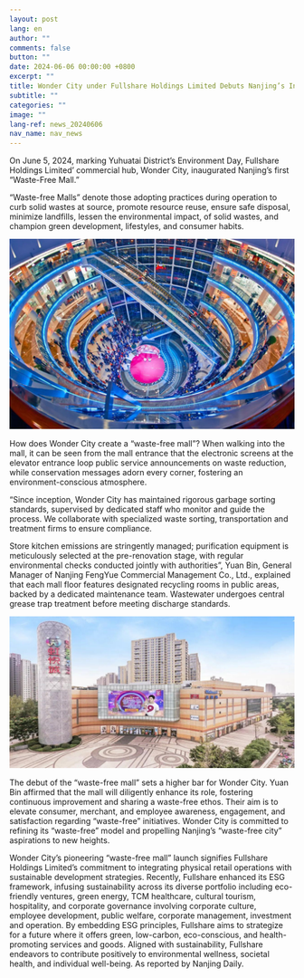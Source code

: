 ```yaml
---
layout: post
lang: en
author: ""
comments: false
button: ""
date: 2024-06-06 00:00:00 +0800
excerpt: ""
title: Wonder City under Fullshare Holdings Limited Debuts Nanjing’s Inaugural “Waste-Free Mall”
subtitle: ""
categories: ""
image: ""
lang-ref: news_20240606
nav_name: nav_news
---
```


On June 5, 2024, marking Yuhuatai District’s Environment Day, Fullshare Holdings Limited’ commercial hub, Wonder City, inaugurated Nanjing’s first “Waste-Free Mall.” 

“Waste-free Malls” denote those adopting practices during operation to curb solid wastes at source, promote resource reuse, ensure safe disposal, minimize landfills, lessen the environmental impact, of solid wastes, and champion green development, lifestyles, and consumer habits.

![](/files/forestry_uploads/20240605-1080x720.png)

How does Wonder City create a “waste-free mall”? When walking into the mall, it can be seen from the mall entrance that the electronic screens at the elevator entrance loop public service announcements on waste reduction, while conservation messages adorn every corner, fostering an environment-conscious atmosphere.

“Since inception, Wonder City has maintained rigorous garbage sorting standards, supervised by dedicated staff who monitor and guide the process. We collaborate with specialized waste sorting, transportation and treatment firms to ensure compliance.

Store kitchen emissions are stringently managed; purification equipment is meticulously selected at the pre-renovation stage, with regular environmental checks conducted jointly with authorities”, Yuan Bin, General Manager of Nanjing FengYue Commercial Management Co., Ltd., explained that each mall floor features designated recycling rooms in public areas, backed by a dedicated maintenance team. Wastewater undergoes central grease trap treatment before meeting discharge standards.

![](/files/forestry_uploads/20250605-1259x669.png)

The debut of the “waste-free mall” sets a higher bar for Wonder City. Yuan Bin affirmed that the mall will diligently enhance its role, fostering continuous improvement and sharing a waste-free ethos. Their aim is to elevate consumer, merchant, and employee awareness, engagement, and satisfaction regarding “waste-free” initiatives. Wonder City is committed to refining its “waste-free” model and propelling Nanjing’s “waste-free city” aspirations to new heights.

Wonder City’s pioneering “waste-free mall” launch signifies Fullshare Holdings Limited’s commitment to integrating physical retail operations with sustainable development strategies. Recently, Fullshare enhanced its ESG framework, infusing sustainability across its diverse portfolio including eco-friendly ventures, green energy, TCM healthcare, cultural tourism, hospitality, and corporate governance involving corporate culture, employee development, public welfare, corporate management, investment and operation. By embedding ESG principles, Fullshare aims to strategize for a future where it offers green, low-carbon, eco-conscious, and health-promoting services and goods. Aligned with sustainability, Fullshare endeavors to contribute positively to environmental wellness, societal health, and individual well-being. As reported by Nanjing Daily.